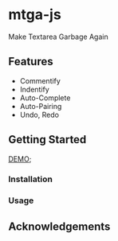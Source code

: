 # mtga-js

Make Textarea Garbage Again

## Features

- Commentify
- Indentify
- Auto-Complete
- Auto-Pairing
- Undo, Redo

## Getting Started

[DEMO](https://shinich39.github.io/mtga-js/);

### Installation

### Usage

## Acknowledgements